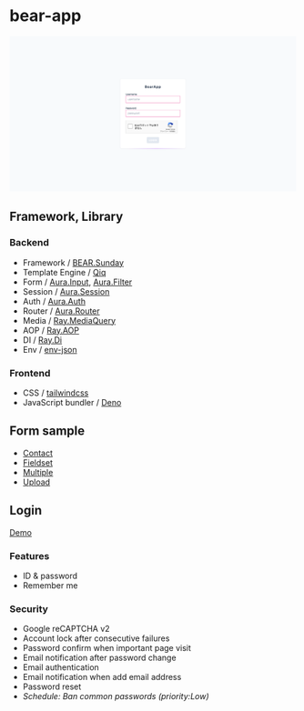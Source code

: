 # bear-app

![SCREENSHOT.png](SCREENSHOT.png)

## Framework, Library

### Backend

* Framework / [BEAR.Sunday](https://github.com/bearsunday/BEAR.Sunday)
* Template Engine / [Qiq](https://github.com/qiqphp/qiq)
* Form / [Aura.Input](https://github.com/auraphp/Aura.Input), [Aura.Filter](https://github.com/auraphp/Aura.Filter)
* Session / [Aura.Session](https://github.com/auraphp/Aura.Session)
* Auth / [Aura.Auth](https://github.com/auraphp/Aura.Auth)
* Router / [Aura.Router](https://github.com/auraphp/Aura.Router)
* Media / [Ray.MediaQuery](https://github.com/ray-di/Ray.MediaQuery)
* AOP / [Ray.AOP](https://github.com/ray-di/Ray.Aop)
* DI / [Ray.Di](https://github.com/ray-di/Ray.Di)
* Env / [env-json](https://github.com/koriym/Koriym.EnvJson)

### Frontend

* CSS / [tailwindcss](https://tailwindcss.com/)
* JavaScript bundler / [Deno](https://deno.com/)

## Form sample

* [Contact](http://localhost/admin/contact-demo)
* [Fieldset](http://localhost/admin/fieldset-demo)
* [Multiple](http://localhost/admin/multiple-demo)
* [Upload](http://localhost/admin/upload-demo)

## Login

[Demo](http://localhost/admin/login)

### Features

* ID & password
* Remember me

### Security

* Google reCAPTCHA v2
* Account lock after consecutive failures
* Password confirm when important page visit
* Email notification after password change
* Email authentication
* Email notification when add email address
* Password reset
* _Schedule: Ban common passwords (priority:Low)_

